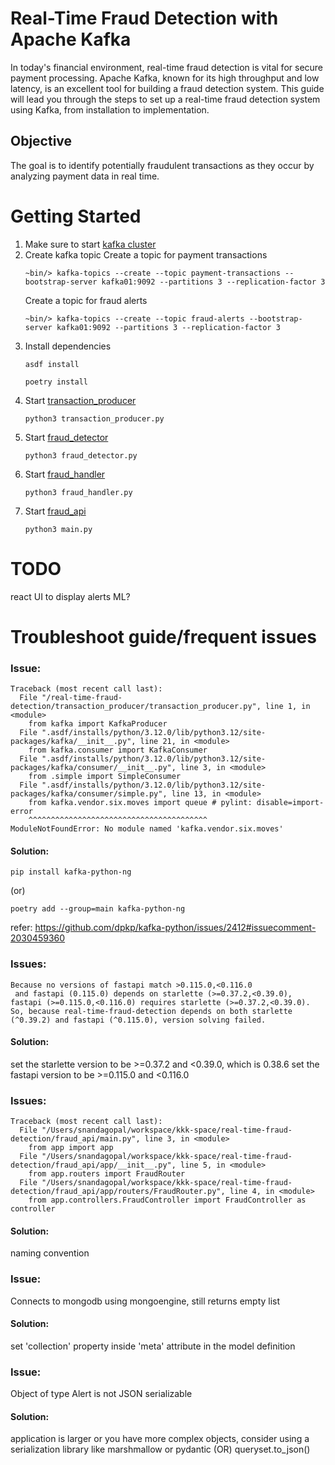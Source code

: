 # Real-Time Fraud Detection with Apache Kafka

In today's financial environment, real-time fraud detection is vital for secure payment processing. Apache Kafka, known for its high throughput and low latency, is an excellent tool for building a fraud detection system. This guide will lead you through the steps to set up a real-time fraud detection system using Kafka, from installation to implementation.

## Objective
The goal is to identify potentially fraudulent transactions as they occur by analyzing payment data in real time.

# Getting Started

1. Make sure to start [kafka cluster](https://github.com/siddharth-nandagopal/kafka-kraft-cluster)
2. Create kafka topic
	Create a topic for payment transactions
	```
	~bin/> kafka-topics --create --topic payment-transactions --bootstrap-server kafka01:9092 --partitions 3 --replication-factor 3
	```
	Create a topic for fraud alerts
	```
	~bin/> kafka-topics --create --topic fraud-alerts --bootstrap-server kafka01:9092 --partitions 3 --replication-factor 3
	```
3. Install dependencies
	```
	asdf install

	poetry install
	```
4. Start [transaction_producer](https://github.com/siddharth-nandagopal/real-time-fraud-detection/tree/development/transaction_producer)
	```
	python3 transaction_producer.py 
	```
5. Start [fraud_detector](https://github.com/siddharth-nandagopal/real-time-fraud-detection/tree/development/fraud_detector)
	```
	python3 fraud_detector.py 
	```
6. Start [fraud_handler](https://github.com/siddharth-nandagopal/real-time-fraud-detection/tree/development/fraud_handler)
	```
	python3 fraud_handler.py 
	```
7. Start [fraud_api](https://github.com/siddharth-nandagopal/real-time-fraud-detection/tree/development/fraud_api)
	```
	python3 main.py
	```

# TODO
react UI to display alerts
ML?


# Troubleshoot guide/frequent issues

### Issue:
```
Traceback (most recent call last):
  File "/real-time-fraud-detection/transaction_producer/transaction_producer.py", line 1, in <module>
    from kafka import KafkaProducer
  File ".asdf/installs/python/3.12.0/lib/python3.12/site-packages/kafka/__init__.py", line 21, in <module>
    from kafka.consumer import KafkaConsumer
  File ".asdf/installs/python/3.12.0/lib/python3.12/site-packages/kafka/consumer/__init__.py", line 3, in <module>
    from .simple import SimpleConsumer
  File ".asdf/installs/python/3.12.0/lib/python3.12/site-packages/kafka/consumer/simple.py", line 13, in <module>
    from kafka.vendor.six.moves import queue # pylint: disable=import-error
    ^^^^^^^^^^^^^^^^^^^^^^^^^^^^^^^^^^^^^^^^
ModuleNotFoundError: No module named 'kafka.vendor.six.moves'
```
#### Solution:
```
pip install kafka-python-ng
```
(or)
```
poetry add --group=main kafka-python-ng
```
refer: https://github.com/dpkp/kafka-python/issues/2412#issuecomment-2030459360





### Issues:
```
Because no versions of fastapi match >0.115.0,<0.116.0
 and fastapi (0.115.0) depends on starlette (>=0.37.2,<0.39.0), fastapi (>=0.115.0,<0.116.0) requires starlette (>=0.37.2,<0.39.0).
So, because real-time-fraud-detection depends on both starlette (^0.39.2) and fastapi (^0.115.0), version solving failed.
```
#### Solution:
set the starlette version to be >=0.37.2 and <0.39.0, which is 0.38.6
set the fastapi version to be >=0.115.0 and <0.116.0


### Issues:
```
Traceback (most recent call last):
  File "/Users/snandagopal/workspace/kkk-space/real-time-fraud-detection/fraud_api/main.py", line 3, in <module>
    from app import app
  File "/Users/snandagopal/workspace/kkk-space/real-time-fraud-detection/fraud_api/app/__init__.py", line 5, in <module>
    from app.routers import FraudRouter
  File "/Users/snandagopal/workspace/kkk-space/real-time-fraud-detection/fraud_api/app/routers/FraudRouter.py", line 4, in <module>
    from app.controllers.FraudController import FraudController as controller
```
#### Solution:
naming convention



### Issue:
Connects to mongodb using mongoengine, still returns empty list
#### Solution: 
set 'collection' property inside 'meta' attribute in the model definition


### Issue:
Object of type Alert is not JSON serializable
#### Solution:
application is larger or you have more complex objects, consider using a serialization library like marshmallow or pydantic
(OR)
queryset.to_json()


